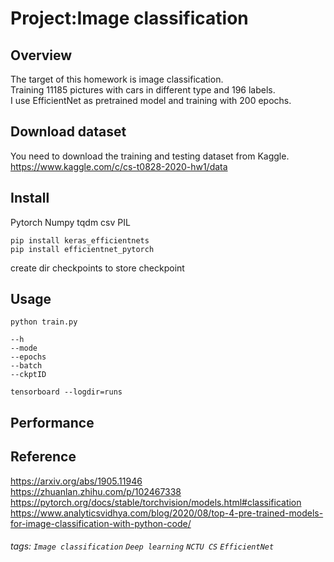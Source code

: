 # Project:Image classification

## Overview
The target of this homework is image classification.  
Training 11185 pictures with cars in different type and 196 labels.   
I use EfficientNet as pretrained model and training with 200 epochs.  

## Download dataset
You need to download the training and testing dataset from Kaggle.  
https://www.kaggle.com/c/cs-t0828-2020-hw1/data  

## Install
Pytorch
Numpy
tqdm
csv
PIL
```
pip install keras_efficientnets
pip install efficientnet_pytorch
```
create dir checkpoints to store checkpoint  

## Usage
```
python train.py
```
```
--h
--mode
--epochs
--batch
--ckptID
```
```
tensorboard --logdir=runs
```
## Performance

## Reference
https://arxiv.org/abs/1905.11946  
https://zhuanlan.zhihu.com/p/102467338  
https://pytorch.org/docs/stable/torchvision/models.html#classification  
https://www.analyticsvidhya.com/blog/2020/08/top-4-pre-trained-models-for-image-classification-with-python-code/  

###### tags: `Image classification` `Deep learning` `NCTU CS` `EfficientNet`
